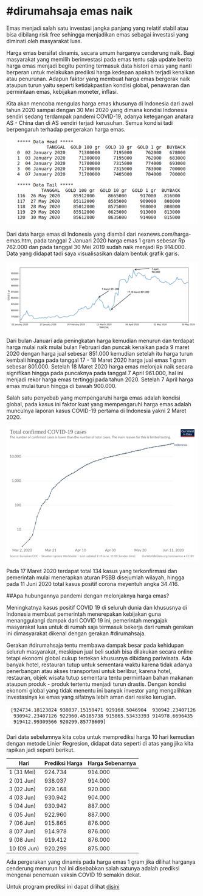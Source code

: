 # **#dirumahsaja emas naik**

Emas menjadi salah satu investasi jangka panjang yang relatif stabil atau bisa dibilang risk free sehingga menjadikan emas sebagai investasi yang diminati oleh masyarakat luas.

Harga emas bersifat dinamis, secara umum harganya cenderung naik. Bagi masyarakat yang memilih berinvestasi pada emas tentu saja update berita harga emas menjadi begitu penting termasuk data histori emas yang nanti berperan untuk melakukan prediksi harga kedepan apakah terjadi kenaikan atau penurunan. Adapun faktor yang membuat harga emas bergerak naik ataupun turun yaitu seperti ketidakpastian kondisi global, penawaran dan permintaan emas, kebijakan moneter, inflasi.

Kita akan mencoba mengulas harga emas khusunya di Indonesia dari awal tahun 2020 sampai dengan 30 Mei 2020 yang dimana kondisi Indonesia sendiri sedang terdampak pandemi COVID-19, adanya ketegangan anatara AS - China dan di AS sendiri terjadi kerusuhan. Semua kondisi tadi berpengaruh terhadap pergerakan harga emas.

![df](df1.png)

Dari data harga emas di Indonesia yang diambil dari nexnews.com/harga-emas.htm, pada tanggal 2 Januari 2020 harga emas 1 gram sebesar Rp 762.000 dan pada tanggal 30 Mei 2019 sudah naik menjadi Rp 914.000. Data yang didapat tadi saya visualisasikan dalam bentuk grafik garis.

![grafik](g1.png)

Dari bulan Januari ada peningkatan harga kemudian menurun dan terdapat harga mulai naik mulai bulan Februari dan puncak kenaikan pada 9 maret 2020 dengan harga jual sebesar 851.000 kemudian setelah itu harga turun kembali hingga pada tanggal 17 - 18 Maret 2020 harga jual emas 1 gram sebesar 801.000. Setelah 18 Maret 2020 harga emas melonjak naik secara signifikan hingga pada puncaknya pada tanggal 7 April 961.000, hal ini menjadi rekor harga emas tertinggi pada tahun 2020. Setelah 7 April harga emas mulai turun hingga di bawah 900.000.

Salah satu penyebab yang mempengaruhi harga emas adalah kondisi global, pada kasus ini faktor kuat yang mempengaruhi harga emas adalah munculnya laporan kasus COVID-19 pertama di Indonesia yakni 2 Maret 2020.

![kasus](total-cases-covid-19.svg)

Pada 17 Maret 2020 terdapat total 134 kasus yang terkonfirmasi dan pemerintah mulai menerapkan aturan PSBB disejumlah wilayah, hingga pada 11 Juni 2020 total kasus positif corona meyentuh angka 34.416.

##Apa hubungannya pandemi dengan melonjaknya harga emas?

Meningkatnya kasus positif COVID 19 di seluruh dunia dan khususnya di Indonesia membuat pemerintah menerepakan kebijakan guna menanggulangi dampak dari COVID 19 ini, pemerintah mengajak masyarakat luas untuk di rumah saja termasuk bekerja dari rumah gerakan ini dimasyarakat dikenal dengan gerakan #dirumahsaja.

Gerakan #dirumahsaja tentu membawa dampak besar pada kehidupan seluruh masyarakat, meskipun jual beli sudah bisa dilakukan secara online tetapi ekonomi global cukup tertekan khususnya dibidang pariwisata. Ada banyak hotel, restauran tutup untuk sementara waktu karena tidak adanya penerbangan atau akses transportasi untuk berlibur, karena hotel, restauran, objek wisata tutup sementara tentu permintaan bahan makanan ataupun produk - produk tertentu menjadi turun drastis. Dengan kondisi ekonomi global yang tidak menentu ini banyak investor yang mengalihkan investasinya ke emas yang sifatnya lebih aman dari resiko kerugian.

![prediksi](prediksi.png)


Dari data sebelumnya kita coba untuk memprediksi harga 10 hari kemudian dengan metode Linier Regresion, didapat data seperti di atas yang jika kita rapikan jadi seperti berikut.


|Hari                |Prediksi Harga                          |Harga Sebenarnya                         |
|----------------|-------------------------------|-----------------------------|
|1 (31 Mei)|924.734|914.000
|2 (01 Jun)|938.037|914.000
|3 (02 Jun)|929.168|920.000
|4 (03 Jun)|930.942|904.000
|5 (04 Jun)|930.942|887.000
|6 (05 Jun)|922.960|887.000
|7 (06 Jun)|915.865|876.000
|8 (07 Jun)|914.978|876.000
|9 (08 Jun)|919.412|876.000
|10 (09 Jun)|920.299|875.000


Ada pergerakan yang dinamis pada harga emas 1 gram jika dilihat harganya cenderung menurun hal ini disebabkan salah satunya adalah prediksi mengenai penemuan vaksin COVID 19 semakin dekat.

Untuk program prediksi ini dapat dilihat [disini](https://github.com/IanNarsa/iannarsa.github.io/blob/master/gold%20predict.ipynb)